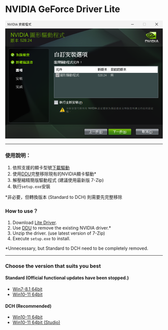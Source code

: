 # NVIDIA GeForce Driver Lite

![demo](/demo.png)

---

### 使用說明：
1. 依照支援的顯卡型號[下載驅動](https://github.com/WhatTheBlock/GeForce-Driver-Lite/releases)
2. 使用[DDU](https://www.guru3d.com/files-details/display-driver-uninstaller-download.html)完整移除現有的NVIDIA顯卡驅動*
3. 解壓縮精簡版驅動程式 (建議使用最新版 7-Zip)
4. 執行`setup.exe`安裝

*非必要，但轉換版本 (Standard to DCH) 則需要先完整移除

### How to use？
1. Download [Lite Driver](https://github.com/WhatTheBlock/GeForce-Driver-Lite/releases).
2. Use [DDU](https://www.guru3d.com/files-details/display-driver-uninstaller-download.html) to remove the existing NVIDIA driver.*
3. Unzip the driver. (use latest version of 7-Zip)
4. Execute `setup.exe` to install.

*Unnecessary, but Standard to DCH need to be completely removed.

---

### Choose the version that suits you best

#### Standard (Official functional updates have been stopped.)
- [Win7-8.1 64bit](https://github.com/WhatTheBlock/GeForce-Driver-Lite/releases/tag/standard-474.06)
- [Win10-11 64bit](https://github.com/WhatTheBlock/GeForce-Driver-Lite/releases/tag/standard-472.12)

#### DCH (Recommended)
- [Win10-11 64bit](https://github.com/WhatTheBlock/GeForce-Driver-Lite/releases/tag/dch-536.40)
- [Win10-11 64bit (Studio)](https://github.com/WhatTheBlock/GeForce-Driver-Lite/releases/tag/dch-studio-536.40)
